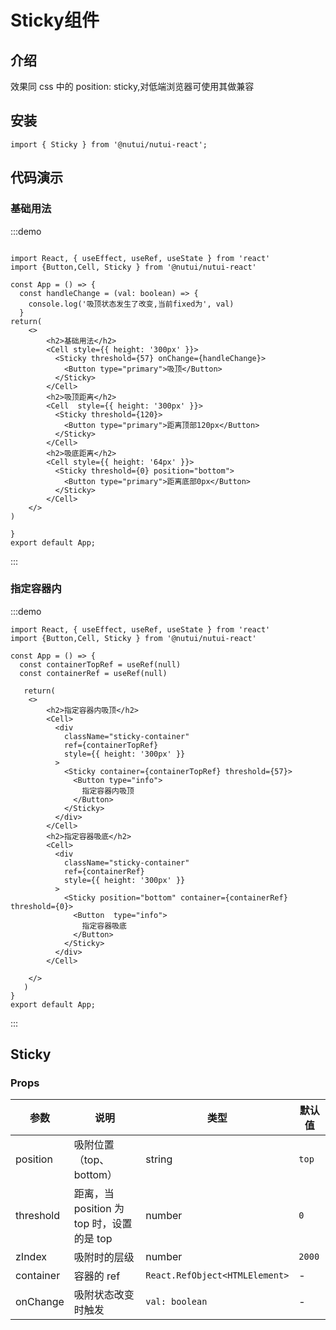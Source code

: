 
#  Sticky组件

## 介绍

效果同 css 中的 position: sticky,对低端浏览器可使用其做兼容

## 安装
```tsx
import { Sticky } from '@nutui/nutui-react';
```

## 代码演示

### 基础用法
:::demo
```tsx

import React, { useEffect, useRef, useState } from 'react'
import {Button,Cell, Sticky } from '@nutui/nutui-react'

const App = () => {
  const handleChange = (val: boolean) => {
    console.log('吸顶状态发生了改变,当前fixed为', val)
  }
return(
    <>
        <h2>基础用法</h2>
        <Cell style={{ height: '300px' }}>
          <Sticky threshold={57} onChange={handleChange}>
            <Button type="primary">吸顶</Button>
          </Sticky>
        </Cell>
        <h2>吸顶距离</h2>
        <Cell  style={{ height: '300px' }}>
          <Sticky threshold={120}>
            <Button type="primary">距离顶部120px</Button>
          </Sticky>
        </Cell>
        <h2>吸底距离</h2>
        <Cell style={{ height: '64px' }}>
          <Sticky threshold={0} position="bottom">
            <Button type="primary">距离底部0px</Button>
          </Sticky>
        </Cell>
    </>
)
   
}
export default App;
```
:::

### 指定容器内
:::demo
```tsx
import React, { useEffect, useRef, useState } from 'react'
import {Button,Cell, Sticky } from '@nutui/nutui-react'

const App = () => {
  const containerTopRef = useRef(null)
  const containerRef = useRef(null)

   return(
    <>
        <h2>指定容器内吸顶</h2>
        <Cell>
          <div
            className="sticky-container"
            ref={containerTopRef}
            style={{ height: '300px' }}
          >
            <Sticky container={containerTopRef} threshold={57}>
              <Button type="info">
                指定容器内吸顶
              </Button>
            </Sticky>
          </div>
        </Cell>
        <h2>指定容器吸底</h2>
        <Cell>
          <div
            className="sticky-container"
            ref={containerRef}
            style={{ height: '300px' }}
          >
            <Sticky position="bottom" container={containerRef} threshold={0}>
              <Button  type="info">
                指定容器吸底
              </Button>
            </Sticky>
          </div>
        </Cell>
      
    </>
   )
}
export default App;
```
:::

## Sticky

### Props

| 参数         | 说明                             | 类型   | 默认值           |
|--------------|--------------------------------|--------|------------------|
| position     | 吸附位置（top、bottom）               | string | `top`             |
| threshold          | 距离，当 position 为 top 时，设置的是 top | number | `0`               |
| zIndex      | 吸附时的层级                         | number | `2000`            |
| container    | 容器的 ref                        | `React.RefObject<HTMLElement>`| - |
| onChange  | 吸附状态改变时触发  | `val: boolean` | - |

